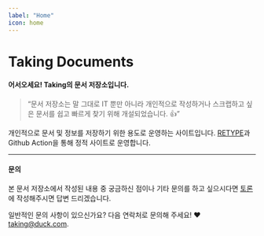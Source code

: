 ```yaml
---
label: "Home"
icon: home
---
```


# Taking Documents

#### 어서오세요! Taking의 문서 저장소입니다.

> “문서 저장소는 말 그대로 IT 뿐만 아니라 개인적으로 작성하거나 스크랩하고 싶은 문서를 쉽고 빠르게 찾기 위해 개설되었습니다. :+1:”

개인적으로 문서 및 정보를 저장하기 위한 용도로 운영하는 사이트입니다.
[RETYPE](https://retype.com/)과 Github Action을 통해 정적 사이트로 운영합니다.

---

#### 문의

본 문서 저장소에서 작성된 내용 중 궁금하신 점이나 기타 문의를 하고 싶으시다면 [토론](https://github.com/taking/docs/discussions)에 작성해주시면 답변 드리겠습니다.

일반적인 문의 사항이 있으신가요? 다음 연락처로 문의해 주세요! :heart: taking@duck.com.
